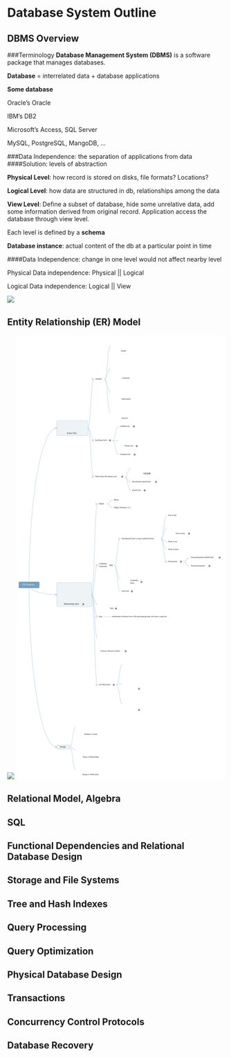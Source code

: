 # Database System Outline

## DBMS Overview

###Terminology
**Database Management System (DBMS)** is a software package that manages databases.

**Database** = interrelated data  + database applications

**Some database**

Oracle’s Oracle

IBM’s DB2

Microsoft’s Access, SQL Server

MySQL, PostgreSQL, MangoDB, …

###Data Independence: the separation of applications from data
####Solution: levels of abstraction

**Physical Level**: how record is stored on disks, file formats? Locations?

**Logical Level**: how data are structured in db, relationships among the data

**View Level**: Define a subset of database, hide some unrelative data, add some information derived from original record. Application access the database through view level. 

Each level is defined by a **schema**

**Database instance**: actual content of the db at a particular point in time

####Data Independence:  change in one level would not affect nearby level

Physical Data independence: Physical || Logical

Logical Data independence: Logical || View

![](https://i.imgur.com/HlsYJXJ.png)

## Entity Relationship (ER) Model
![](./controllers_brief.svg)
<img src="./ER+Diagram.svg">


## Relational Model, Algebra
## SQL
## Functional Dependencies and Relational Database Design
## Storage and File Systems
## Tree and Hash Indexes
## Query Processing
## Query Optimization
## Physical Database Design
## Transactions
## Concurrency Control Protocols
## Database Recovery 


